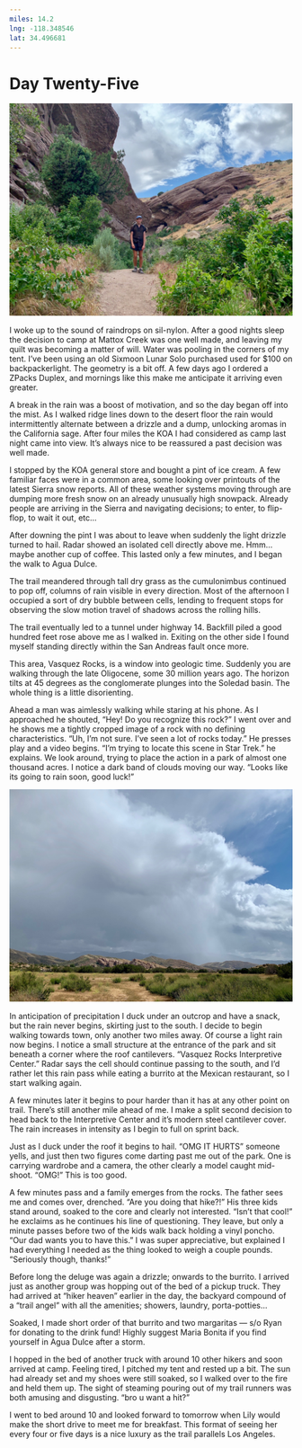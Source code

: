 ```yaml
---
miles: 14.2
lng: -118.348546
lat: 34.496681
---
```


# Day Twenty-Five

![r:75](2019-05-16.jpeg)

I woke up to the sound of raindrops on sil-nylon. After a good nights sleep the decision to camp at Mattox Creek was one well made, and leaving my quilt was becoming a matter of will. Water was pooling in the corners of my tent. I’ve been using an old Sixmoon Lunar Solo purchased used for $100 on backpackerlight. The geometry is a bit off. A few days ago I ordered a ZPacks Duplex, and mornings like this make me anticipate it arriving even greater.

A break in the rain was a boost of motivation, and so the day began off into the mist. As I walked ridge lines down to the desert floor the rain would intermittently alternate between a drizzle and a dump, unlocking aromas in the California sage. After four miles the KOA I had considered as camp last night came into view. It’s always nice to be reassured a past decision was well made.

<!-- more -->

I stopped by the KOA general store and bought a pint of ice cream. A few familiar faces were in a common area, some looking over printouts of the latest Sierra snow reports. All of these weather systems moving through are dumping more fresh snow on an already unusually high snowpack. Already people are arriving in the Sierra and navigating decisions; to enter, to flip-flop, to wait it out, etc…

After downing the pint I was about to leave when suddenly the light drizzle turned to hail. Radar showed an isolated cell directly above me. Hmm… maybe another cup of coffee. This lasted only a few minutes, and I began the walk to Agua Dulce.

The trail meandered through tall dry grass as the cumulonimbus continued to pop off, columns of rain visible in every direction. Most of the afternoon I occupied a sort of dry bubble between cells, lending to frequent stops for observing the slow motion travel of shadows across the rolling hills.

The trail eventually led to a tunnel under highway 14. Backfill piled a good hundred feet rose above me as I walked in. Exiting on the other side I found myself standing directly within the San Andreas fault once more.

This area, Vasquez Rocks, is a window into geologic time. Suddenly you are walking through the late Oligocene, some 30 million years ago. The horizon tilts at 45 degrees as the conglomerate plunges into the Soledad basin. The whole thing is a little disorienting.

Ahead a man was aimlessly walking while staring at his phone. As I approached he shouted, “Hey! Do you recognize this rock?” I went over and he shows me a tightly cropped image of a rock with no defining characteristics. “Uh, I’m not sure. I’ve seen a lot of rocks today.” He presses play and a video begins. “I’m trying to locate this scene in Star Trek.” he explains. We look around, trying to place the action in a park of almost one thousand acres. I notice a dark band of clouds moving our way. “Looks like its going to rain soon, good luck!”

![r:75](2019-05-16-2.jpeg)

In anticipation of precipitation I duck under an outcrop and have a snack, but the rain never begins, skirting just to the south. I decide to begin walking towards town, only another two miles away. Of course a light rain now begins. I notice a small structure at the entrance of the park and sit beneath a corner where the roof cantilevers. “Vasquez Rocks Interpretive Center.” Radar says the cell should continue passing to the south, and I’d rather let this rain pass while eating a burrito at the Mexican restaurant, so I start walking again.

A few minutes later it begins to pour harder than it has at any other point on trail. There’s still another mile ahead of me. I make a split second decision to head back to the Interpretive Center and it’s modern steel cantilever cover. The rain increases in intensity as I begin to full on sprint back.

Just as I duck under the roof it begins to hail. “OMG IT HURTS” someone yells, and just then two figures come darting past me out of the park. One is carrying wardrobe and a camera, the other clearly a model caught mid-shoot. “OMG!” This is too good.

A few minutes pass and a family emerges from the rocks. The father sees me and comes over, drenched. “Are you doing that hike?!” His three kids stand around, soaked to the core and clearly not interested. “Isn’t that cool!” he exclaims as he continues his line of questioning. They leave, but only a minute passes before two of the kids walk back holding a vinyl poncho. “Our dad wants you to have this.” I was super appreciative, but explained I had everything I needed as the thing looked to weigh a couple pounds. “Seriously though, thanks!”

Before long the deluge was again a drizzle; onwards to the burrito. I arrived just as another group was hopping out of the bed of a pickup truck. They had arrived at “hiker heaven” earlier in the day, the backyard compound of a “trail angel” with all the amenities; showers, laundry, porta-potties…

Soaked, I made short order of that burrito and two margaritas — s/o Ryan for donating to the drink fund! Highly suggest Maria Bonita if you find yourself in Agua Dulce after a storm.

I hopped in the bed of another truck with around 10 other hikers and soon arrived at camp. Feeling tired, I pitched my tent and rested up a bit. The sun had already set and my shoes were still soaked, so I walked over to the fire and held them up. The sight of steaming pouring out of my trail runners was both amusing and disgusting. “bro u want a hit?”

I went to bed around 10 and looked forward to tomorrow when Lily would make the short drive to meet me for breakfast. This format of seeing her every four or five days is a nice luxury as the trail parallels Los Angeles.